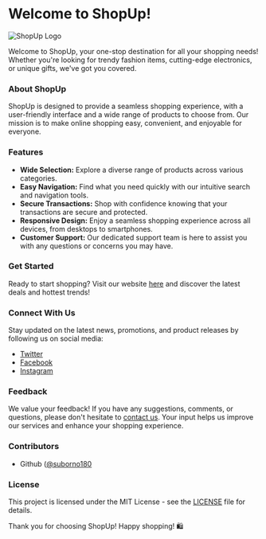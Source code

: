 # Welcome to ShopUp!

![ShopUp Logo](https://d118vismjsp9sl.cloudfront.net/web6.0/img/vector/logo-shopup.svg)

Welcome to ShopUp, your one-stop destination for all your shopping needs! Whether you're looking for trendy fashion items, cutting-edge electronics, or unique gifts, we've got you covered.

### About ShopUp

ShopUp is designed to provide a seamless shopping experience, with a user-friendly interface and a wide range of products to choose from. Our mission is to make online shopping easy, convenient, and enjoyable for everyone.

### Features

- **Wide Selection:** Explore a diverse range of products across various categories.
- **Easy Navigation:** Find what you need quickly with our intuitive search and navigation tools.
- **Secure Transactions:** Shop with confidence knowing that your transactions are secure and protected.
- **Responsive Design:** Enjoy a seamless shopping experience across all devices, from desktops to smartphones.
- **Customer Support:** Our dedicated support team is here to assist you with any questions or concerns you may have.

### Get Started

Ready to start shopping? Visit our website [here](https://suborno180.github.io/shopup-website/) and discover the latest deals and hottest trends!

### Connect With Us

Stay updated on the latest news, promotions, and product releases by following us on social media:
- [Twitter](https://twitter.com/Suborno_dev)
- [Facebook](https://www.facebook.com/suborn0.dev)
- [Instagram](https://www.instagram.com/subono.dev)

### Feedback

We value your feedback! If you have any suggestions, comments, or questions, please don't hesitate to [contact us](mailto:suborno.dev@gmail.com). Your input helps us improve our services and enhance your shopping experience.

### Contributors

- Github ([@suborno180](https://github.com/suborno180)

### License

This project is licensed under the MIT License - see the [LICENSE](LICENSE) file for details.

Thank you for choosing ShopUp! Happy shopping! 🛍️
